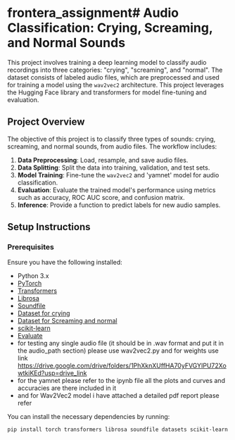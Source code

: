 # frontera_assignment# Audio Classification: Crying, Screaming, and Normal Sounds

This project involves training a deep learning model to classify audio recordings into three categories: "crying", "screaming", and "normal". The dataset consists of labeled audio files, which are preprocessed and used for training a model using the `wav2vec2` architecture. This project leverages the Hugging Face library and transformers for model fine-tuning and evaluation.

## Project Overview

The objective of this project is to classify three types of sounds: crying, screaming, and normal sounds, from audio files. The workflow includes:

1. **Data Preprocessing**: Load, resample, and save audio files.
2. **Data Splitting**: Split the data into training, validation, and test sets.
3. **Model Training**: Fine-tune the `wav2vec2` and 'yamnet' model for audio classification.
4. **Evaluation**: Evaluate the trained model's performance using metrics such as accuracy, ROC AUC score, and confusion matrix.
5. **Inference**: Provide a function to predict labels for new audio samples.

## Setup Instructions

### Prerequisites

Ensure you have the following installed:

- Python 3.x
- [PyTorch](https://pytorch.org/get-started/locally)
- [Transformers](https://huggingface.co/docs/transformers/)
- [Librosa](https://librosa.org/)
- [Soundfile](https://pypi.org/project/SoundFile/)
- [Dataset for crying](https://www.google.com/url?sa=t&source=web&rct=j&opi=89978449&url=https://www.kaggle.com/datasets/warcoder/infant-cry-audio-corpus&ved=2ahUKEwiuk_2Nj9uLAxWCSWwGHXV0KMgQFnoECBMQAQ&usg=AOvVaw0HuDpjnjvDIP1E87xgUmNz)
- [Dataset for Screaming and normal](https://www.google.com/url?sa=t&source=web&rct=j&opi=89978449&url=https://www.kaggle.com/datasets/whats2000/human-screaming-detection-dataset&ved=2ahUKEwjo_Zq2j9uLAxWmSGwGHZmrOaAQFnoECBoQAQ&usg=AOvVaw1hSis4VFi9Rtnkm8xdJEfZ)
- [scikit-learn](https://scikit-learn.org/stable/)
- [Evaluate](https://huggingface.co/docs/evaluate/)
- for testing any single audio file (it should be in .wav format and put it in the audio_path section) please use wav2vec2.py and for weights use link https://drive.google.com/drive/folders/1PhXknXUffHA70yFVGYIPU72XowtkiKEd?usp=drive_link
- for the yamnet please refer to the ipynb file all the plots and curves and accuracies are there included in it
- and for Wav2Vec2 model i have attached a detailed pdf report please refer 

You can install the necessary dependencies by running:

```bash
pip install torch transformers librosa soundfile datasets scikit-learn evaluate
